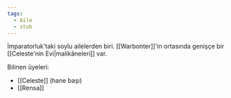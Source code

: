 ```yaml
---
tags:
  - Aile
  - stub
---  
```

  
İmparatorluk'taki soylu ailelerden biri. [[Warbonter]]'in ortasında genişçe bir [[Celeste'nin Evi|malikâneleri]] var.  
  
Bilinen üyeleri:  
- [[Celeste]] (hane başı)  
- [[Rensa]]
